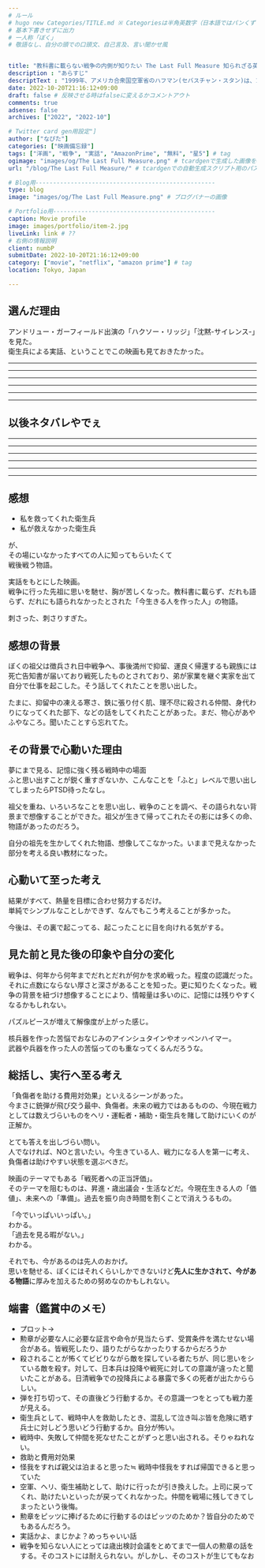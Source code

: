 ```yaml
---
# ルール
# hugo new Categories/TITLE.md ※ Categoriesは半角英数字（日本語ではパンくずリストが機能しない
# 基本下書きせずに出力
# 一人称「ぼく」
# 敬語なし、自分の頭での口頭文、自己言及、言い聞かせ風


title: "教科書に載らない戦争の内側が知りたい The Last Full Measure 知られざる英雄の真実"
description : "あらすじ"
descriptText : "1999年、アメリカ合衆国空軍省のハフマン(セバスチャン・スタン)は、1966年にベトナム戦争の激戦地で負傷兵の救出中に命を落とした空軍落下傘救助隊のピッツェンバーガーについて調査を行う。ピッツェンバーガーは30年以上も名誉勲章の授与を却下され続けていた。ハフマンが救助された退役軍人たちの証言を集めていく中、ある陰謀の存在が浮かび上がる。"
date: 2022-10-20T21:16:12+09:00
draft: false # 反映させる時はfalseに変えるかコメントアウト
comments: true
adsense: false
archives: ["2022", "2022-10"]

# Twitter card gen用設定"]
author: ["なぴた"]
categories: ["映画備忘録"]
tags: ["洋画", "戦争", "実話", "AmazonPrime", "無料", "星5"] # tag
ogimage: "images/og/The Last Full Measure.png" # tcardgenで生成した画像をOGP画像に設定する
url: "/blog/The Last Full Measure/" # tcardgenでの自動生成スクリプト用のパスを設定

# Blog用---------------------------------------------------
type: blog
image: "images/og/The Last Full Measure.png" # ブログバナーの画像

# Portfolio用----------------------------------------------
caption: Movie profile
image: images/portfolio/item-2.jpg
liveLink: link # ??
# 右側の情報説明
client: numbP
submitDate: 2022-10-20T21:16:12+09:00
category: ["movie", "netflix", "amazon prime"] # tag
location: Tokyo, Japan

---
```


## 選んだ理由
アンドリュー・ガーフィールド出演の「ハクソー・リッジ」「沈黙-サイレンス-」を見た。  
衛生兵による実話、ということでこの映画も見ておきたかった。



-------------------------
-------------------------
-------------------------
-------------------------
-------------------------
-------------------------
## 以後ネタバレやでぇ
-------------------------
-------------------------
-------------------------
-------------------------
-------------------------
-------------------------

## 感想
- 私を救ってくれた衛生兵  
- 私が救えなかった衛生兵

が、  
その場にいなかったすべての人に知ってもらいたくて  
戦後戦う物語。

実話をもとにした映画。  
戦争に行った先祖に思いを馳せ、胸が苦しくなった。教科書に載らず、だれも語らず、だれにも語られなかったとされた「今生きる人を作った人」の物語。

刺さった、刺さりすぎた。


## 感想の背景
ぼくの祖父は徴兵され日中戦争へ、事後満州で抑留、運良く帰還するも親族には死亡告知書が届いており戦死したものとされており、弟が家業を継ぐ実家を出て自分で仕事を起こした。そう話してくれたことを思い出した。

たまに、抑留中の凍える寒さ、鉄に張り付く肌、理不尽に殺される仲間、身代わりになってくれた部下、などの話をしてくれたことがあった。まだ、物心があやふやなころ。聞いたことすら忘れてた。


## その背景で心動いた理由
夢にまで見る、記憶に強く残る戦時中の場面  
ふと思い出すことが鋭く重すぎないか、こんなことを「ふと」レベルで思い出してしまったらPTSD待ったなし。

祖父を重ね、いろいろなことを思い出し、戦争のことを調べ、その語られない背景まで想像することができた。祖父が生きて帰ってこれたその影には多くの命、物語があったのだろう。

自分の祖先を生かしてくれた物語、想像してこなかった。いままで見えなかった部分を考える良い教材になった。


## 心動いて至った考え
結果がすべて、熱量を目標に合わせ努力するだけ。  
単純でシンプルなことしかできず、なんでもこう考えることが多かった。

今後は、その裏で起こってる、起こったことに目を向けれる気がする。


## 見た前と見た後の印象や自分の変化
戦争は、何年から何年までだれとだれが何かを求め戦った。程度の認識だった。  
それに点数にならない厚さと深さがあることを知った。更に知りたくなった。戦争の背景を紐づけ想像することにより、情報量は多いのに、記憶には残りやすくなるかもしれない。

パズルピースが増えて解像度が上がった感じ。

核兵器を作った苦悩でおなじみのアインシュタインやオッペンハイマー。  
武器や兵器を作った人の苦悩ってのも重なってくるんだろうな。



## 総括し、実行へ至る考え
「負傷者を助ける費用対効果」といえるシーンがあった。  
今まさに銃弾が飛び交う最中、負傷者。未来の戦力ではあるものの、今現在戦力としては数えづらいものをヘリ・運転者・補助・衛生兵を賭して助けにいくのが正解か。

とても答えを出しづらい問い。  
人でなければ、NOと言いたい。今生きている人、戦力になる人を第一に考え、負傷者は助けやすい状態を選ぶべきだ。

映画のテーマでもある「戦死者への正当評価」。  
そのテーマを阻むものは、昇進・歳出議会・生活などだ。今現在生きる人の「価値」、未来への「準備」。過去を振り向き時間を割くことで消えうるもの。

「今でいっぱいいっぱい。」  
わかる。  
「過去を見る暇がない。」  
わかる。  

それでも、今があるのは先人のおかげ。  
思いを馳せる、ぼくにはそれくらいしかできないけど**先人に生かされて、今がある物語**に厚みを加えるための努めなのかもしれない。


## 端書（鑑賞中のメモ）
- プロット→
- 勲章が必要な人に必要な証言や命令が見当たらず、受賞条件を満たせない場合がある。皆戦死したり、語りたがらなかったりするからだろうか
- 殺されることが怖くてビビりながら敵を探している者たちが、同じ思いをシている敵を殺す。対して、日本兵は投降や戦死に対しての意識が違ったと聞いたことがある。日清戦争での投降兵による暴露で多くの死者が出たかららしい。
- 弾を打ち切って、その直後どう行動するか。その意識一つをとっても戦力差が見える。
- 衛生兵として、戦時中人を救助したとき、混乱して泣き叫ぶ皆を危険に晒す兵士に対しどう思いどう行動するか。自分が怖い。
- 戦時中、失敗して仲間を死なせたことがずっと思い出される。そりゃねれない。
- 救助と費用対効果
- 怪我をすれば親父は泊まると思った≒ 戦時中怪我をすれば帰国できると思っていた
- 空軍、ヘリ、衛生補助として、助けに行ったが引き換えした。上司に戻ってくれ、助けたいといったが戻ってくれなかった。仲間を戦場に残してきてしまったという後悔。
- 勲章をピッツに捧げるために行動するのはピッツのためか？皆自分のためでもあるんだろう。
- 実話かよ、まじかよ？めっちゃいい話
- 戦争を知らない人にとっては歳出検討会議をとめてまで一個人の勲章の話をする。そのコストには耐えられない。がしかし、そのコストが生じてもなお